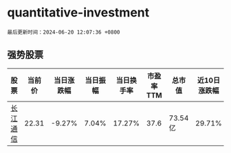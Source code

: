 # quantitative-investment

`最后更新时间：2024-06-20 12:07:36 +0800`

## 强势股票

|股票|当前价|当日涨跌幅|当日振幅|当日换手率|市盈率TTM|总市值|近10日涨跌幅|
|----|----|----|----|----|----|----|----|
|[长江通信](https://xueqiu.com/S/SH600345)|22.31|-9.27%|7.04%|17.27%|37.6|73.54亿|29.71%|
